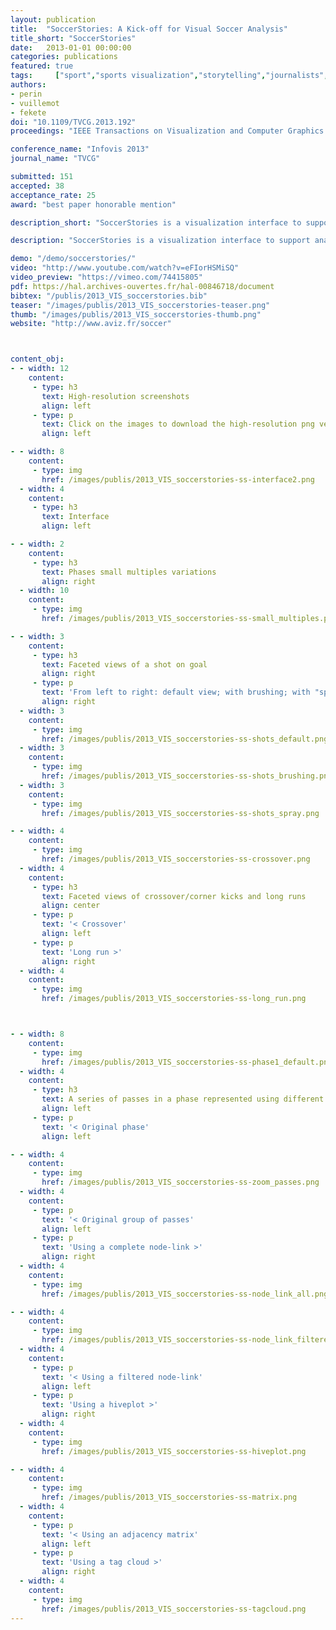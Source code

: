 ```yaml
---
layout: publication
title:  "SoccerStories: A Kick-off for Visual Soccer Analysis"
title_short: "SoccerStories"
date:   2013-01-01 00:00:00
categories: publications
featured: true
tags:     ["sport","sports visualization","storytelling","journalists","design study","application","qualitative study","sportslines"]
authors: 
- perin
- vuillemot
- fekete
doi: "10.1109/TVCG.2013.192"
proceedings: "IEEE Transactions on Visualization and Computer Graphics (TVCG / Proc. of Infovis '13). IEEE"

conference_name: "Infovis 2013"
journal_name: "TVCG"

submitted: 151
accepted: 38
acceptance_rate: 25
award: "best paper honorable mention"

description_short: "SoccerStories is a visualization interface to support analysts in exploring soccer data and communicating insights on abstracted phases extracted from soccer games."

description: "SoccerStories is a visualization interface to support analysts in exploring soccer data and communicating interesting insights. Currently, most analyses on such data relate to statistics on individual players or teams. However, soccer analysts we collaborated with consider that quantitative analysis alone does not convey the right picture of the game, as context, player positions and phases of player actions are the most relevant aspects. We designed SoccerStories to support the current practice of soccer analysts and to enrich it, both in the analysis and communication stages. Our system provides an overview+detail interface of game phases, and their aggregation into a series of connected visualizations, each visualization being tailored for actions such as a series of passes or a goal attempt. To evaluate our tool, we ran two qualitative user studies on recent games using SoccerStories with data from one of the world's leading live sports data providers. The first study resulted in a series of four articles on soccer tactics, by a tactics analyst, who said he would not have been able to write these otherwise. The second study consisted in an exploratory follow-up to investigate design alternatives for embedding soccer phases into word-sized graphics. For both experiments, we received a very enthusiastic feedback and participants consider further use of SoccerStories to enhance their current workflow."

demo: "/demo/soccerstories/"
video: "http://www.youtube.com/watch?v=eFIorHSMiSQ"
video_preview: "https://vimeo.com/74415805"
pdf: https://hal.archives-ouvertes.fr/hal-00846718/document
bibtex: "/publis/2013_VIS_soccerstories.bib"
teaser: "/images/publis/2013_VIS_soccerstories-teaser.png"
thumb: "/images/publis/2013_VIS_soccerstories-thumb.png"
website: "http://www.aviz.fr/soccer"



content_obj:
- - width: 12
    content: 
     - type: h3
       text: High-resolution screenshots
       align: left
     - type: p
       text: Click on the images to download the high-resolution png versions.
       align: left

- - width: 8
    content:
     - type: img
       href: /images/publis/2013_VIS_soccerstories-ss-interface2.png
  - width: 4
    content:
     - type: h3
       text: Interface
       align: left

- - width: 2
    content:
     - type: h3
       text: Phases small multiples variations
       align: right
  - width: 10
    content:
     - type: img
       href: /images/publis/2013_VIS_soccerstories-ss-small_multiples.png

- - width: 3
    content:
     - type: h3
       text: Faceted views of a shot on goal
       align: right
     - type: p
       text: 'From left to right: default view; with brushing; with "spray" mode'
       align: right
  - width: 3
    content:
     - type: img
       href: /images/publis/2013_VIS_soccerstories-ss-shots_default.png
  - width: 3
    content:
     - type: img
       href: /images/publis/2013_VIS_soccerstories-ss-shots_brushing.png
  - width: 3
    content:
     - type: img
       href: /images/publis/2013_VIS_soccerstories-ss-shots_spray.png

- - width: 4
    content:
     - type: img
       href: /images/publis/2013_VIS_soccerstories-ss-crossover.png
  - width: 4
    content:
     - type: h3
       text: Faceted views of crossover/corner kicks and long runs
       align: center
     - type: p
       text: '< Crossover'
       align: left
     - type: p
       text: 'Long run >'
       align: right
  - width: 4
    content:
     - type: img
       href: /images/publis/2013_VIS_soccerstories-ss-long_run.png



- - width: 8
    content:
     - type: img
       href: /images/publis/2013_VIS_soccerstories-ss-phase1_default.png
  - width: 4
    content:
     - type: h3
       text: A series of passes in a phase represented using different faceted views
       align: left
     - type: p
       text: '< Original phase'
       align: left

- - width: 4
    content:
     - type: img
       href: /images/publis/2013_VIS_soccerstories-ss-zoom_passes.png
  - width: 4
    content:
     - type: p
       text: '< Original group of passes'
       align: left
     - type: p
       text: 'Using a complete node-link >'
       align: right
  - width: 4
    content:
     - type: img
       href: /images/publis/2013_VIS_soccerstories-ss-node_link_all.png

- - width: 4
    content:
     - type: img
       href: /images/publis/2013_VIS_soccerstories-ss-node_link_filtered.png
  - width: 4
    content:
     - type: p
       text: '< Using a filtered node-link'
       align: left
     - type: p
       text: 'Using a hiveplot >'
       align: right
  - width: 4
    content:
     - type: img
       href: /images/publis/2013_VIS_soccerstories-ss-hiveplot.png

- - width: 4
    content:
     - type: img
       href: /images/publis/2013_VIS_soccerstories-ss-matrix.png
  - width: 4
    content:
     - type: p
       text: '< Using an adjacency matrix'
       align: left
     - type: p
       text: 'Using a tag cloud >'
       align: right
  - width: 4
    content:
     - type: img
       href: /images/publis/2013_VIS_soccerstories-ss-tagcloud.png
---
```











